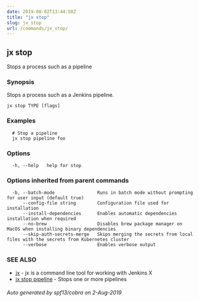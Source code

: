 ```yaml
---
date: 2019-08-02T13:44:58Z
title: "jx stop"
slug: jx_stop
url: /commands/jx_stop/
---
```

## jx stop

Stops a process such as a pipeline

### Synopsis

Stops a process such as a Jenkins pipeline.

```
jx stop TYPE [flags]
```

### Examples

```
  # Stop a pipeline
  jx stop pipeline foo
```

### Options

```
  -h, --help   help for stop
```

### Options inherited from parent commands

```
  -b, --batch-mode                Runs in batch mode without prompting for user input (default true)
      --config-file string        Configuration file used for installation
      --install-dependencies      Enables automatic dependencies installation when required
      --no-brew                   Disables brew package manager on MacOS when installing binary dependencies
      --skip-auth-secrets-merge   Skips merging the secrets from local files with the secrets from Kubernetes cluster
      --verbose                   Enables verbose output
```

### SEE ALSO

* [jx](/commands/jx/)	 - jx is a command line tool for working with Jenkins X
* [jx stop pipeline](/commands/jx_stop_pipeline/)	 - Stops one or more pipelines

###### Auto generated by spf13/cobra on 2-Aug-2019
